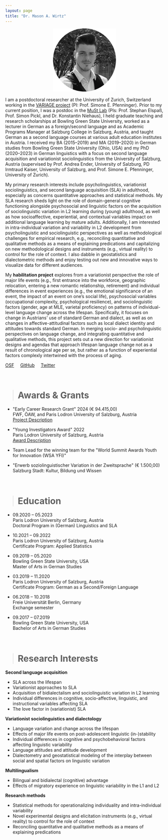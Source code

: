 ```yaml
---
layout: page
title: "Dr. Mason A. Wirtz"
---
```


<p align="center">
  <img width="200" height="200" src="/images/HomePhoto.png" />
</p>


I am a postdoctoral researcher at the University of Zurich, Switzerland working in the [VARIAGE project](https://www.variage.ch) (PI: Prof. Simone E. Pfenninger). Prior to my current position, I was a postdoc in the [MuSt Lab](https://www.plus.ac.at/germanistik/forschung/muster-und-strukturen-der-regionalen-sprachwirklichkeit/) (PIs: Prof. Stephan Elspaß, Prof. Simon Pickl, and Dr. Konstantin Niehaus), I held graduate teaching and research scholarships at Bowling Green State University, worked as a lecturer in German as a foreign/second language and as Academic Programs Manager at Salzburg College in Salzburg, Austria, and taught German as a second language courses at various adult education institutes in Austria. I received my BA (2015–2019) and MA (2019–2020) in German studies from Bowling Green State University (Ohio, USA) and my PhD (2020–2023) in German linguistics with a focus on second language acquisition and variationist sociolinguistics from the University of Salzburg, Austria (supervised by Prof. Andrea Ender, University of Salzburg, PD Irmtraud Kaiser, University of Salzburg, and Prof. Simone E. Pfenninger, University of Zurich). 
 
My primary research interests include psycholinguistics, variationist sociolinguistics, and second language acquisition (SLA) in adulthood, especially as concerns quantitative approaches and statistical methods. My SLA research sheds light on the role of domain-general cognitive functioning alongside psychosocial and linguistic factors on the acquisition of sociolinguistic variation in L2 learning during (young) adulthood, as well as how socioaffective, experiential, and contextual variables impact on additional language learning by mature adults. Additionally, I am interested in intra-individual variation and variability in L2 development from psycholinguistic and sociolinguistic perspectives as well as methodological challenges for empirical research, e.g., reconciling quantitative and qualitative methods as a means of explaining predications and capitalizing on new methodological designs and instruments (e.g., virtual reality) to control for the role of context. I also dabble in geostatistics and dialectometric methods and enjoy testing out new and innovative ways to visualize data for different audiences. 

My **habilitation project** explores from a variationist perspective the role of major life events (e.g., first entrance into the workforce, geographic relocation, entering a new romantic relationship, retirement) and individual differences in event experiences (e.g., the emotional significance of an event, the impact of an event on one’s social life), psychosocial variables (occupational complexity, psychological resilience), and sociolinguistic factors (gender, age at MLE, varietal proficiency) on patterns of individual-level language change across the lifespan. Specifically, it focuses on change in Austrians' use of standard German and dialect, as well as on changes in affective-attitudinal factors such as local dialect identity and attitudes towards standard German. In merging socio- and psycholinguistic perspectives on language change, and integrating quantitative and qualitative methods, this project sets out a new direction for variationist designs and agendas that approach lifespan language change not as a result of chronological age per se, but rather as a function of experiential factors complexly intertwined with the process of aging. 

[OSF](https://osf.io/gn4m7/)  &nbsp; &nbsp; [GitHub](https://github.com/MasonWirtz)  &nbsp; &nbsp; [Twitter](https://mobile.twitter.com/WirtzMason)

<br>

> # Awards & Grants

- "Early Career Research Grant" 2024 (€ 94.415,00) <br> FWF, ÖAW, and Paris Lodron University of Salzburg, Austria <br> [Project Description](https://www.plus.ac.at/germanistik/forschung/midlife-zusaetzliches-sprachenlernen-im-mittleren-lebensalter/)

- "Young Investigators Award" 2022 <br> Paris Lodron University of Salzburg, Austria <br> [Award Description](https://www.plus.ac.at/doctorate-school-plus/yia-young-investigators-award-en-de/award-winners-2022/)

- Team Lead for the winning team for the "World Summit Awards Youth for Innovation (WSA YFI)"

- "Erwerb soziolinguistischer Variation in der Zweitsprache" (€ 1.500,00) <br> Salzburg Stadt: Kultur, Bildung und Wissen

<br>

> # Education

- 09.2020 – 05.2023 <br> Paris Lodron University of Salzburg, Austria <br> Doctoral Program in (German) Linguistics and SLA

- 10.2021 – 09.2022 <br> Paris Lodron University of Salzburg, Austria <br> Certificate Program: Applied Statistics

- 09.2019 – 05.2020 <br> Bowling Green State University, USA <br> Master of Arts in German Studies

- 03.2019 – 11.2020 <br> Paris Lodron University of Salzburg, Austria <br> Certificate Program: German as a Second/Foreign Language

- 06.2018 – 10.2018 <br> Freie Universität Berlin, Germany <br> Exchange semester 

- 09.2017 – 07.2019 <br> Bowling Green State University, USA <br> Bachelor of Arts in German Studies


<br>

> # Research Interests

**Second language acquisition**
- SLA across the lifespan
- Variationist approaches to SLA
- Acquisition of bidialectalism and sociolinguistic variation in L2 learning
- Individual differences in cognitive, socio-affective, linguistic, and instructional variables affecting SLA
- The love factor in (variationist) SLA

**Variationist sociolinguistics and dialectology**
- Language variation and change across the lifespan 
- Effects of major life events on post-adolescent linguistic (in-)stability
- Individual differences in cognitive and psychobehavioral factors affecting linguistic variability 
- Language attitudes and attitude development
- Dialectometry and geostatistical modeling of the interplay between social and spatial factors on linguistic variation

**Multilingualism**
- Bilingual and bidialectal (cognitive) advantage
- Effects of migratory experience on linguistic variability in the L1 and L2

**Research methods**
- Statistical methods for operationalizing individuality and intra-individual variability
- Novel experimental designs and elicitation instruments (e.g., virtual reality) to control for the role of context
- Reconciling quantitative and qualitative methods as a means of explaining predications

